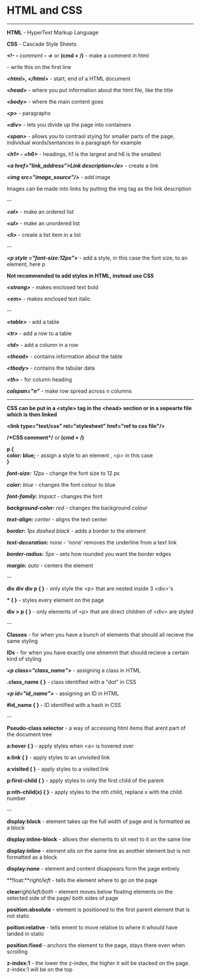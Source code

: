 # HTML and CSS

---

**HTML** - HyperText Markup Language

**CSS** - Cascade Style Sheets

***\<!- -*** *comment* ***- ->*** or **(cmd + /)** - make a comment in html

***<!DOCTYPE html>*** - write this on the first line

***\<html>, \</html>*** - start, end of a HTML document

***\<head>*** - where you put information about the html file, like the title

***\<body>*** - where the main content goes

***\<p>*** - paragraphs

***\<div>*** - lets you divide up the page into containers

***\<span>*** - allows you to contraol stying for smaller parts of the page, individual words/sentances in a paragraph for example

***\<h1> - \<h6>*** - headings, h1 is the largest and h6 is the smallest

***\<a href="****link_address****">****Link description****\</a>*** - create a link

***\<img src="****image_source****"/>*** - add image

Images can be made into links by putting the img tag as the link description

--

***\<ol>*** - make an ordered list

***\<ul>*** - make an unordered list

***\<li>*** - create a list item in a list

--

***\<p style ="font-size:12px">*** - add a style, in this case the font size, to an element, here p

**Not recommended to add styles in HTML, instead use CSS**

***\<strong>*** - makes enclosed text bold

***\<em>*** - makes enclosed text italic

--

***\<table>*** - add a table

***\<tr>*** - add a row to a table

***\<td>*** - add a column in a row

***\<thead>*** - contains information about the table

***\<tbody>*** - contains the tabular data

***\<th>*** - for column heading

***colspan="n"*** - make row spread across n columns

---

**CSS can be put in a \<style> tag in the \<head> section or in a sepearte file which is then linked**

**\<link type="text/css" rel="stylesheet" href="ref to css file"/>**

**/\*CSS comment\*/** or **(cmd + /)**

**p {  
color: blue;** - assign a style to an element , \<p> in this case  
**}**

***font-size:*** *12px* - change the font size to 12 px

***color:*** *blue* - changes the font colour to blue

***font-family:*** *Impact* - changes the font

***background-color:*** *red* - changes the background colour

***text-align:*** *center* - aligns the text center

***border:*** *1px dashed black* - adds a border to the element

***text-decoration:*** *none* - 'none' removes the underline from a text link

***border-radius:*** *5px* - sets how rounded you want the border edges

***margin:*** *auto* - centers the element

--

**div div div p { }** - only style the \<p> that are nested inside 3 \<div>'s

**\* {  }** - styles every element on the page

**div > p { }** - only elements of \<p> that are direct children of \<div> are styled

--

**Classes** - for when you have a bunch of elements that should all recieve the same styling

**IDs** - for when you have exactly one elmemnt that should recieve a certain kind of styling

***\<p class="class_name">*** - assigning a class in HTML

**.class_name {  }** - class identified with a "dot" in CSS

***\<p id="id_name">*** - assigning an ID in HTML

**#id_name { }** - ID identified with a hash in CSS

--

**Pseudo-class selector** - a way of accessing html items that arent part of the document tree

**a:hover { }** - apply styles when \<a> is hovered over

**a:link { }** - apply styles to an unvisited link

**a:visited { }** - apply styles to a visited link

**p:first-child { }** - apply styles to only the first child of the parent

**p:nth-child(x) { }** - apply styles to the nth child, replace x with the child number

--

**display:block** - element takes up the full width of page and is formatted as a block

**display:inline-block** - allows ther elements to sit next to it on the same line

**display:inline** - element sits on the same line as another element but is not formatted as a block

**display:none** - element and content disappears form the page entirely

**float:***right/left* - tells the element where to go on the page

**clear***right/left/both* - element moves below floating elements on the selected side of the page/ both sides of page

**position:absolute** - element is positioned to the first parent element that is not static

**poition:relative** - tells ement to move relative to where it whould have landed in static

**position:fixed** - anchors the element to the page, stays there even when scrolling

**z-index:1** - the lower the z-index, the higher it will be stacked on the page. z-index:1 will be on the top